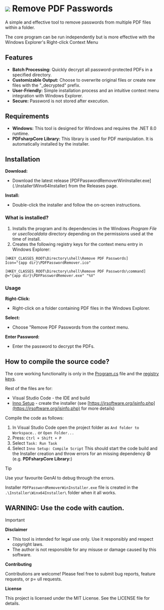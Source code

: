 # ![](.\Installer\PDFPasswordRemover.ico)  Remove PDF Passwords 

A simple and effective tool to remove passwords from multiple PDF files within a folder. 

The core program can be run independently but is more effective with the Windows Explorer's Right-click Context Menu

<insert Image>



## Features

* **Batch Processing:** Quickly decrypt all password-protected PDFs in a specified directory.
* **Customizable Output:** Choose to overwrite original files or create new files with the "_decrypted" prefix.  
* **User-Friendly:** Simple installation process and an intuitive context menu integration with Windows Explorer.
* **Secure:** Password is not stored after execution.



## Requirements

- **Windows:** 
This tool is designed for Windows and requires the .NET 8.0 runtime.
- **PDFsharpCore Library:** 
This library is used for PDF manipulation. It is automatically installed by the installer.



## Installation

**Download:** 
- Download the latest release [PDFPasswordRemoverWinInstaller.exe](.\Installer\Winx64Installer\) from the Releases page.

**Install:** 
- Double-click the installer and follow the on-screen instructions. 

### What is installed?
1. Installs the program and its dependencies in the Windows *Program File* or *user/localdata* directory depending on the permissions used at the time of install.
2. Creates the following registry keys for the context menu entry in Windows Explorer:
```
[HKEY_CLASSES_ROOT\Directory\shell\Remove PDF Passwords]
Icon="{app dir}\PDFPasswordRemover.ico"

[HKEY_CLASSES_ROOT\Directory\shell\Remove PDF Passwords\command]
@="{app dir}\PDFPasswordRemover.exe" "%V"
```

### Usage

**Right-Click:** 
- Right-click on a folder containing PDF files in the Windows Explorer.

**Select:** 
- Choose "Remove PDF Passwords from the context menu.

**Enter Password:** 
- Enter the password to decrypt the PDFs.


## How to compile the source code?
The core working functionality is only in the [Program.cs](Program.cs) file and the [registry keys](.\Installer\ContextMenu.reg). 

Rest of the files are for:
- Visual Studio Code - the IDE and build 
- [Inno Setup](https://jrsoftware.org/isinfo.php) - create the installer (see  [https://jrsoftware.org/isinfo.php](https://jrsoftware.org/isinfo.php) for more details)

Compile the code as follows: 
1. In Visual Studio Code open the project folder as  `And folder to Workspace..` or `Open Folder...`
2. Press: `Ctrl + Shift + P`
3. Select `Task: Run Task`
4. Select `Inno Setup: Compile Script` 
This should start the code build and the Installer creation and throw errors for an missing dependency 😄 (e.g. **PDFsharpCore Library:**) 

> [!TIP]
> Use your favourite GenAI to debug through the errors.

Installer `PDFPasswordRemoverWinInstaller.exe` file is created in the `.\Installer\Winx64Installer\` folder when it all works. 


## WARNING: Use the code with caution.

> [!IMPORTANT] 
> **Disclaimer**
> - This tool is intended for legal use only. Use it responsibly and respect copyright laws.
> - The author is not responsible for any misuse or damage caused by this software.
>
> **Contributing**
>
> Contributions are welcome! Please feel free to submit bug reports, feature requests, or p= ull requests.
>
> **License**
>
> This project is licensed under the MIT License. See the LICENSE file for details.
